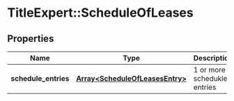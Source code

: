 # TitleExpert::ScheduleOfLeases

## Properties
Name | Type | Description | Notes
------------ | ------------- | ------------- | -------------
**schedule_entries** | [**Array&lt;ScheduleOfLeasesEntry&gt;**](ScheduleOfLeasesEntry.md) | 1 or more schedukle entries | 


